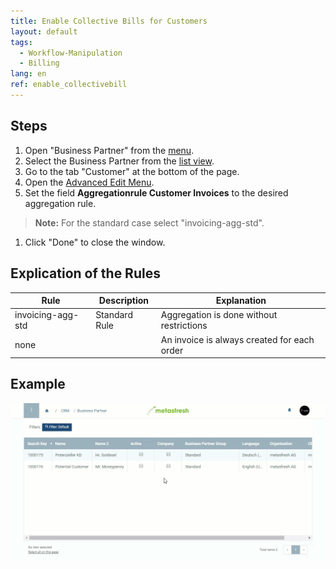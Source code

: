 ```yaml
---
title: Enable Collective Bills for Customers
layout: default
tags:
  - Workflow-Manipulation
  - Billing
lang: en
ref: enable_collectivebill
---
```



## Steps
1. Open "Business Partner" from the [menu](Menu).
1. Select the Business Partner from the [list view](ViewModes).
1. Go to the tab "Customer" at the bottom of the page.
1. Open the [Advanced Edit Menu](Open_AdvancedEditTab).
1. Set the field **Aggregationrule Customer Invoices** to the desired aggregation rule.
 >**Note:** For the standard case select "invoicing-agg-std".

1. Click "Done" to close the window.

## Explication of the Rules

| Rule | Description | Explanation |
|---|---|---|
| invoicing-agg-std | Standard Rule | Aggregation is done without restrictions
| none | | An invoice is always created for each order

## Example
![](assets/Enable_CollectiveBill.gif)

